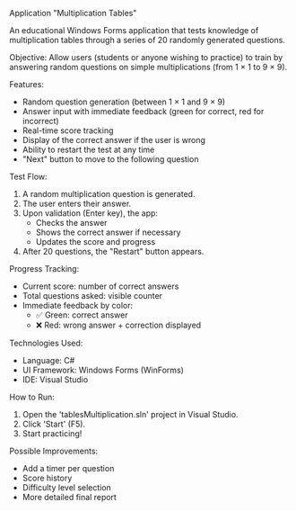 Application "Multiplication Tables"

An educational Windows Forms application that tests knowledge of multiplication tables through a series of 20 randomly generated questions.

Objective:
Allow users (students or anyone wishing to practice) to train by answering random questions on simple multiplications (from 1 × 1 to 9 × 9).

Features:
- Random question generation (between 1 × 1 and 9 × 9)
- Answer input with immediate feedback (green for correct, red for incorrect)
- Real-time score tracking
- Display of the correct answer if the user is wrong
- Ability to restart the test at any time
- "Next" button to move to the following question

Test Flow:
1. A random multiplication question is generated.
2. The user enters their answer.
3. Upon validation (Enter key), the app:
   - Checks the answer
   - Shows the correct answer if necessary
   - Updates the score and progress
4. After 20 questions, the "Restart" button appears.

Progress Tracking:
- Current score: number of correct answers
- Total questions asked: visible counter
- Immediate feedback by color:
  - ✅ Green: correct answer
  - ❌ Red: wrong answer + correction displayed

Technologies Used:
- Language: C#
- UI Framework: Windows Forms (WinForms)
- IDE: Visual Studio

How to Run:
1. Open the 'tablesMultiplication.sln' project in Visual Studio.
2. Click 'Start' (F5).
3. Start practicing!

Possible Improvements:
- Add a timer per question
- Score history
- Difficulty level selection
- More detailed final report
